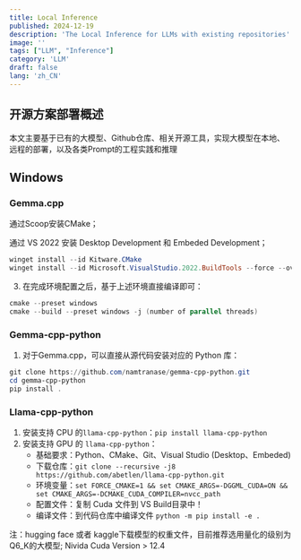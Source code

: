 ```yaml
---
title: Local Inference
published: 2024-12-19
description: 'The Local Inference for LLMs with existing repositories'
image: ''
tags: ["LLM", "Inference"]
category: 'LLM'
draft: false 
lang: 'zh_CN'
---
```


## 开源方案部署概述

本文主要基于已有的大模型、Github仓库、相关开源工具，实现大模型在本地、远程的部署，以及各类Prompt的工程实践和推理

## Windows

### Gemma.cpp

通过Scoop安装CMake；

通过 VS 2022 安装 Desktop Development 和 Embeded Development；

```powershell
winget install --id Kitware.CMake
winget install --id Microsoft.VisualStudio.2022.BuildTools --force --override "--passive --wait --add Microsoft.VisualStudio.Workload.VCTools;installRecommended --add Microsoft.VisualStudio.Component.VC.Llvm.Clang --add Microsoft.VisualStudio.Component.VC.Llvm.ClangToolset"
```

3. 在完成环境配置之后，基于上述环境直接编译即可：
````powershell
cmake --preset windows
cmake --build --preset windows -j (number of parallel threads)
````

### Gemma-cpp-python

1. 对于Gemma.cpp，可以直接从源代码安装对应的 Python 库：
```powershell
git clone https://github.com/namtranase/gemma-cpp-python.git
cd gemma-cpp-python
pip install .
```

### Llama-cpp-python

1. 安装支持 CPU 的`llama-cpp-python`：`pip install llama-cpp-python`
2. 安装支持 GPU 的 `llama-cpp-python`：
    * 基础要求：Python、CMake、Git、Visual Studio (Desktop、Embeded)
    * 下载仓库：`git clone --recursive -j8 https://github.com/abetlen/llama-cpp-python.git`
    * 环境变量：`set FORCE_CMAKE=1 && set CMAKE_ARGS=-DGGML_CUDA=ON && set CMAKE_ARGS=-DCMAKE_CUDA_COMPILER=nvcc_path`
    * 配置文件：复制 Cuda 文件到 VS Build目录中！
    * 编译文件：到代码仓库中编译文件 `python -m pip install -e .`

注：hugging face 或者 kaggle下载模型的权重文件，目前推荐选用量化的级别为Q6_K的大模型; Nivida Cuda Version > 12.4

